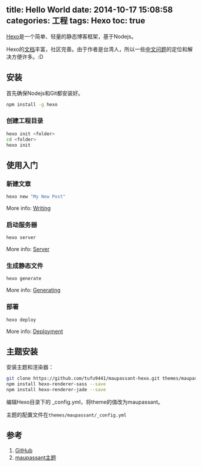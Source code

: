 title: Hello World
date: 2014-10-17 15:08:58
categories: 工程
tags: Hexo
toc: true
---
[Hexo](http://hexo.io/)是一个简单、轻量的静态博客框架，基于Nodejs。

Hexo的[文档](http://hexo.io/docs/)丰富，社区完善。由于作者是台湾人，所以一些[中文问题](http://hexo.io/docs/troubleshooting.html)的定位和解决方便许多。:D

## 安装

首先确保Nodejs和Git都安装好。

``` bash
npm install -g hexo
```

### 创建工程目录

``` bash
hexo init <folder>
cd <folder>
hexo init
```

## 使用入门

### 新建文章

``` bash
hexo new "My New Post"
```

More info: [Writing](http://hexo.io/docs/writing.html)

### 启动服务器

``` bash
hexo server
```

More info: [Server](http://hexo.io/docs/server.html)

### 生成静态文件

``` bash
hexo generate
```

More info: [Generating](http://hexo.io/docs/generating.html)

### 部署

``` bash
hexo deploy
```

More info: [Deployment](http://hexo.io/docs/deployment.html)

## 主题安装

安装主题和渲染器：

``` bash
git clone https://github.com/tufu9441/maupassant-hexo.git themes/maupassant
npm install hexo-renderer-sass --save
npm install hexo-renderer-jade --save
```

编辑Hexo目录下的 _config.yml，将theme的值改为maupassant。

主题的配置文件在```themes/maupassant/_config.yml```

## 参考

1. [GitHub](https://github.com/hexojs/hexo/issues)
2. [maupassant主题](https://www.haomwei.com/technology/maupassant-hexo.html)